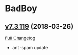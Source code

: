 # BadBoy

## [v7.3.119](https://github.com/funkydude/BadBoy/tree/v7.3.119) (2018-03-26)
[Full Changelog](https://github.com/funkydude/BadBoy/compare/v7.3.118...v7.3.119)

- anti-spam update  

